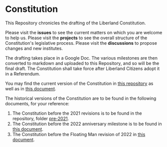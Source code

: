 # Constitution
This Repository chronicles the drafting of the Liberland Constitution. 

Please visit the **issues** to see the current matters on which you are welcome to help us. Please visit the **projects** to see the overall structure of the Constitution's legislative process. Please visit the **discussions** to propose changes and new institutes.

The drafting takes place in a Google Doc. The various milestones are then converted to markdown and uploaded to this Repository, and so will be the final draft. 
The Constitution shall take force after Liberland Citizens adopt it in a Referendum.

You may find the current version of the Constitution in [this repository](https://github.com/liberland/constitution/blob/master/Constitution.md) as well as in [this document](https://docs.google.com/document/d/1QL8BviN6l3eFKn3awEJVfz-Ito1qx8rL9WuE1Ua0KbA/edit#heading=h.p6j5ibx9hmok).

The historical versions of the Constitution are to be found in the following documents, for your reference:
1. The Constitution before the 2021 revisions is to be found in the repository, folder [pre-2021](https://github.com/liberland/constitution/tree/master/Pre-2021).
2. The Constitution before the 2022 anniversary milestone is to be found in [this document](https://docs.google.com/document/d/1XYfUNBRTn11Dy1N8G4yUC4JdbPTz4jlRKPwiRIrW9C4/edit#heading=h.xfki5fvfzdy1).
3. The Constitution before the Floating Man revision of 2022 in [this document](https://docs.google.com/document/d/1RYgEHcb2oMgYJOa2MWUxe8E0aHRIgDpsiMG21MACIVg/edit#).
